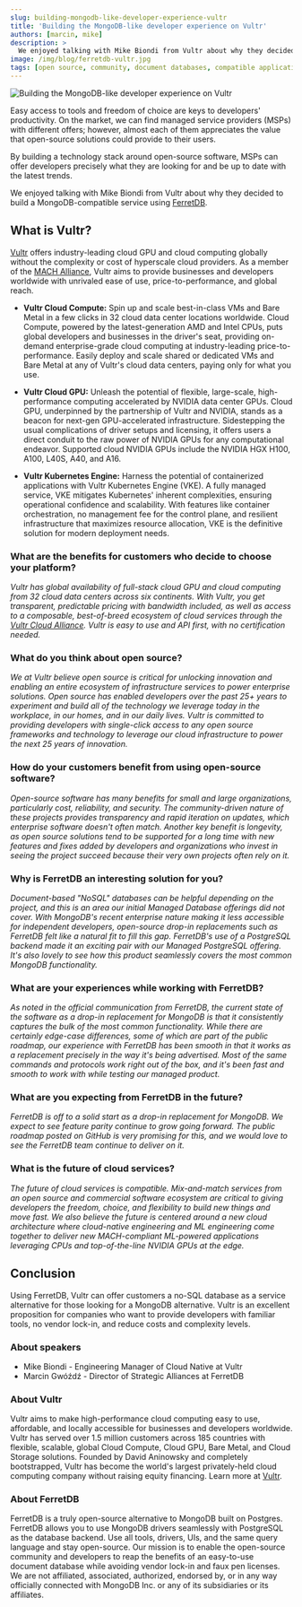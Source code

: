 ```yaml
---
slug: building-mongodb-like-developer-experience-vultr
title: 'Building the MongoDB-like developer experience on Vultr'
authors: [marcin, mike]
description: >
  We enjoyed talking with Mike Biondi from Vultr about why they decided to build a MongoDB-compatible service using FerretDB.
image: /img/blog/ferretdb-vultr.jpg
tags: [open source, community, document databases, compatible applications]
---
```


![Building the MongoDB-like developer experience on Vultr](/img/blog/ferretdb-vultr.jpg)

Easy access to tools and freedom of choice are keys to developers' productivity.
On the market, we can find managed service providers (MSPs) with different offers; however, almost each of them appreciates the value that open-source solutions could provide to their users.

<!--truncate-->

By building a technology stack around open-source software, MSPs can offer developers precisely what they are looking for and be up to date with the latest trends.

We enjoyed talking with Mike Biondi from Vultr about why they decided to build a MongoDB-compatible service using [FerretDB](https://www.ferretdb.com/).

## What is Vultr?

[Vultr](https://www.vultr.com/) offers industry-leading cloud GPU and cloud computing globally
without the complexity or cost of hyperscale cloud providers.
As a member of the [MACH Alliance](https://the.machalliance.org/book/vultr), Vultr aims to provide businesses and developers worldwide with unrivaled ease of use, price-to-performance, and global reach.

- **Vultr Cloud Compute:**
  Spin up and scale best-in-class VMs and Bare Metal in a few clicks in 32 cloud data center locations worldwide.
  Cloud Compute, powered by the latest-generation AMD and Intel CPUs, puts global developers and businesses in the driver's seat, providing on-demand enterprise-grade cloud computing at industry-leading price-to-performance.
  Easily deploy and scale shared or dedicated VMs and Bare Metal at any of Vultr's cloud data centers, paying only for what you use.

- **Vultr Cloud GPU:**
  Unleash the potential of flexible, large-scale, high-performance computing accelerated by NVIDIA data center GPUs.
  Cloud GPU, underpinned by the partnership of Vultr and NVIDIA, stands as a beacon for next-gen GPU-accelerated infrastructure.
  Sidestepping the usual complications of driver setups and licensing, it offers users a direct conduit to the raw power of NVIDIA GPUs for any computational endeavor.
  Supported cloud NVIDIA GPUs include the NVIDIA HGX H100, A100, L40S, A40, and A16.

- **Vultr Kubernetes Engine:**
  Harness the potential of containerized applications with Vultr Kubernetes Engine (VKE).
  A fully managed service, VKE mitigates Kubernetes' inherent complexities, ensuring operational confidence and scalability.
  With features like container orchestration, no management fee for the control plane, and resilient infrastructure that maximizes resource allocation, VKE is the definitive solution for modern deployment needs.

### What are the benefits for customers who decide to choose your platform?

_Vultr has global availability of full-stack cloud GPU and cloud computing from 32 cloud data centers across six continents. With Vultr, you get transparent, predictable pricing with bandwidth included, as well as access to a composable, best-of-breed ecosystem of cloud services through the [Vultr Cloud Alliance](https://www.vultr.com/cloudalliance/). Vultr is easy to use and API first, with no certification needed._

### What do you think about open source?

_We at Vultr believe open source is critical for unlocking innovation and enabling an entire ecosystem of infrastructure services to power enterprise solutions. Open source has enabled developers over the past 25+ years to experiment and build all of the technology we leverage today in the workplace, in our homes, and in our daily lives. Vultr is committed to providing developers with single-click access to any open source frameworks and technology to leverage our cloud infrastructure to power the next 25 years of innovation._

### How do your customers benefit from using open-source software?

_Open-source software has many benefits for small and large organizations, particularly cost, reliability, and security. The community-driven nature of these projects provides transparency and rapid iteration on updates, which enterprise software doesn't often match. Another key benefit is longevity, as open source solutions tend to be supported for a long time with new features and fixes added by developers and organizations who invest in seeing the project succeed because their very own projects often rely on it._

### Why is FerretDB an interesting solution for you?

_Document-based "NoSQL" databases can be helpful depending on the project, and this is an area our initial Managed Database offerings did not cover. With MongoDB's recent enterprise nature making it less accessible for independent developers, open-source drop-in replacements such as FerretDB felt like a natural fit to fill this gap. FerretDB's use of a PostgreSQL backend made it an exciting pair with our Managed PostgreSQL offering. It's also lovely to see how this product seamlessly covers the most common MongoDB functionality._

### What are your experiences while working with FerretDB?

_As noted in the official communication from FerretDB, the current state of the software as a drop-in replacement for MongoDB is that it consistently captures the bulk of the most common functionality. While there are certainly edge-case differences, some of which are part of the public roadmap, our experience with FerretDB has been smooth in that it works as a replacement precisely in the way it's being advertised. Most of the same commands and protocols work right out of the box, and it's been fast and smooth to work with while testing our managed product._

### What are you expecting from FerretDB in the future?

_FerretDB is off to a solid start as a drop-in replacement for MongoDB. We expect to see feature parity continue to grow going forward. The public roadmap posted on GitHub is very promising for this, and we would love to see the FerretDB team continue to deliver on it._

### What is the future of cloud services?

_The future of cloud services is compatible. Mix-and-match services from an open source and commercial software ecosystem are critical to giving developers the freedom, choice, and flexibility to build new things and move fast. We also believe the future is centered around a new cloud architecture where cloud-native engineering and ML engineering come together to deliver new MACH-compliant ML-powered applications leveraging CPUs and top-of-the-line NVIDIA GPUs at the edge._

## Conclusion

Using FerretDB, Vultr can offer customers a no-SQL database as a service alternative for those looking for a MongoDB alternative.
Vultr is an excellent proposition for companies who want to provide developers with familiar tools, no vendor lock-in, and reduce costs and complexity levels.

### About speakers

- Mike Biondi - Engineering Manager of Cloud Native at Vultr
- Marcin Gwóźdź - Director of Strategic Alliances at FerretDB

### About Vultr

Vultr aims to make high-performance cloud computing easy to use, affordable, and locally accessible for businesses and developers worldwide.
Vultr has served over 1.5 million customers across 185 countries with flexible, scalable, global Cloud Compute, Cloud GPU, Bare Metal, and Cloud Storage solutions.
Founded by David Aninowsky and completely bootstrapped, Vultr has become the world's largest privately-held cloud computing company without raising equity financing.
Learn more at [Vultr](https://www.vultr.com).

### About FerretDB

FerretDB is a truly open-source alternative to MongoDB built on Postgres.
FerretDB allows you to use MongoDB drivers seamlessly with PostgreSQL as the database backend.
Use all tools, drivers, UIs, and the same query language and stay open-source.
Our mission is to enable the open-source community and developers to reap the benefits of an easy-to-use document database while avoiding vendor lock-in and faux pen licenses.
We are not affiliated, associated, authorized, endorsed by, or in any way officially connected with MongoDB Inc. or any of its subsidiaries or its affiliates.
